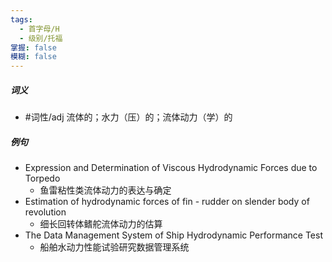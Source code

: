 ```yaml
---
tags:
  - 首字母/H
  - 级别/托福
掌握: false
模糊: false
---
```

##### 词义
- #词性/adj  流体的；水力（压）的；流体动力（学）的
##### 例句
- Expression and Determination of Viscous Hydrodynamic Forces due to Torpedo
	- 鱼雷粘性类流体动力的表达与确定
- Estimation of hydrodynamic forces of fin - rudder on slender body of revolution
	- 细长回转体鳍舵流体动力的估算
- The Data Management System of Ship Hydrodynamic Performance Test
	- 船舶水动力性能试验研究数据管理系统
